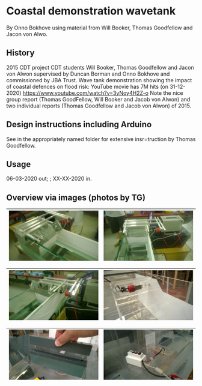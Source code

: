 # Coastal demonstration wavetank
By Onno Bokhove using material from Will Booker, Thomas Goodfellow and Jacon von Alwo.

## History
2015 CDT project CDT students Will Booker, Thomas Goodfellow and Jacon von Alwon supervised by Duncan Borman and Onno Bokhove and commissioned by JBA Trust. Wave tank demonstration showing the impact of coastal defences on flood risk: YouTube movie has 7M hits (on 31-12-2020) https://www.youtube.com/watch?v=3yNoy4H2Z-o
Note the nice group report (Thomas GoodFellow, Will Booker and Jacob von Alwon) and two individual reports (Thomas Goodfellow and Jacob von Alwon) of 2015.

## Design instructions including Arduino
See in the appropriately named folder for extensive insr=truction by Thomas Goodfellow.

## Usage
06-03-2020 out; <used where>; XX-XX-2020 in.

## Overview via images (photos by TG)

![don summer](figs/WP_20150604_001.jpg) | ![don winter](figs/WP_20150604_002.jpg) 
:-------------------------:|:-------------------------:

![don summer](figs/WP_20150604_003.jpg) | ![don winter](figs/WP_20150803_002.jpg) 
:-------------------------:|:-------------------------:

![don summer](figs/WP_20150817_005.jpg) | ![don winter](figs/WP_20150821_007.jpg) 
:-------------------------:|:-------------------------:


